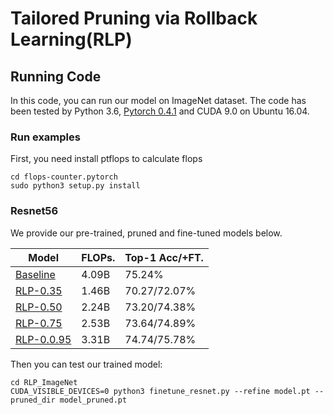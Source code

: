 # Tailored Pruning via Rollback Learning(RLP)


## Running Code

In this code, you can run our model on ImageNet dataset. The code has been tested by Python 3.6, [Pytorch 0.4.1](https://pytorch.org/) and CUDA 9.0 on Ubuntu 16.04.



### Run examples
First, you need install ptflops to calculate flops
```shell
cd flops-counter.pytorch
sudo python3 setup.py install
```

### Resnet56
We provide our pre-trained, pruned and fine-tuned models below.

| Model                                                        | FLOPs.   | Top-1 Acc/+FT. |
| ------------------------------------------------------------ | ------- | ---------- |
| [Baseline](https://download.pytorch.org/models/resnet50-19c8e357.pth) | 4.09B |  75.24%      |
| [RLP-0.35](https://drive.google.com/drive/folders/1fFzuL5xvK5Hk-njc2F-4JrRn_qfmdqSs) | 1.46B |  70.27/72.07%      | 
| [RLP-0.50](https://drive.google.com/drive/folders/1uqeFgj5fI0yPLArLDxu2_ei_8inCM1dV) | 2.24B |  73.20/74.38%      | 
| [RLP-0.75](https://drive.google.com/drive/folders/1qh77frxEeSwScZlBCYrIXi7cFSZTyTyi) | 2.53B |  73.64/74.89%      | 
| [RLP-0.0.95](https://drive.google.com/drive/folders/1qAGxjC_A0r0bw-Zgjkk0-IAn7CNY5mPI) | 3.31B |  74.74/75.78%      | 


Then you can test our trained model:
```shell
cd RLP_ImageNet
CUDA_VISIBLE_DEVICES=0 python3 finetune_resnet.py --refine model.pt --pruned_dir model_pruned.pt
```
